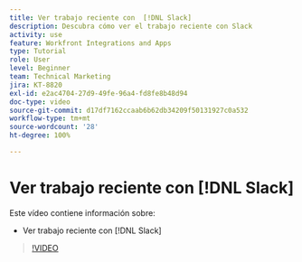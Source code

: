 ```yaml
---
title: Ver trabajo reciente con  [!DNL Slack]
description: Descubra cómo ver el trabajo reciente con Slack
activity: use
feature: Workfront Integrations and Apps
type: Tutorial
role: User
level: Beginner
team: Technical Marketing
jira: KT-8820
exl-id: e2ac4704-27d9-49fe-96a4-fd8fe8b48d94
doc-type: video
source-git-commit: d17df7162ccaab6b62db34209f50131927c0a532
workflow-type: tm+mt
source-wordcount: '28'
ht-degree: 100%

---
```


# Ver trabajo reciente con [!DNL Slack]

Este vídeo contiene información sobre:

* Ver trabajo reciente con [!DNL Slack]

>[!VIDEO](https://video.tv.adobe.com/v/3435929/?quality=12&learn=on&enablevpops&captions=spa)
